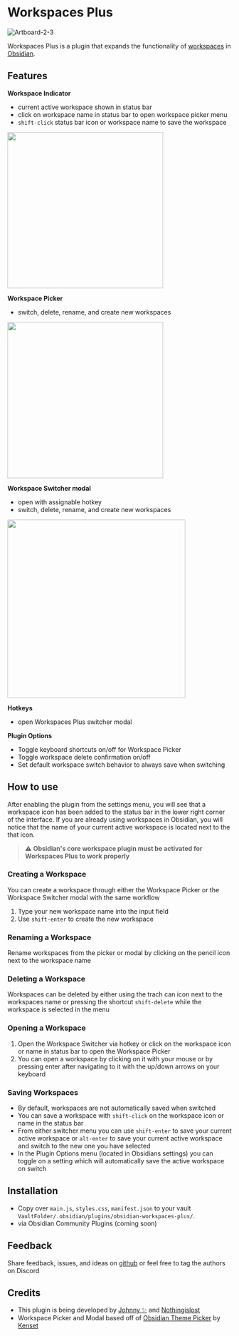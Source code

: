 # Workspaces Plus

![Artboard-2-3](https://user-images.githubusercontent.com/46250921/133352216-e0a2c9b6-070b-46f7-9a6f-d3a18f0c69b1.png)

Workspaces Plus is a plugin that expands the functionality of [workspaces](https://help.obsidian.md/Plugins/Workspaces) in [Obsidian](https://obsidian.md/). 

## Features
**Workspace Indicator**
- current active workspace shown in status bar
- click on workspace name in status bar to open workspace picker menu 
- `shift-click` status bar icon or workspace name to save the workspace
<img src="https://user-images.githubusercontent.com/46250921/133325073-af2d58ec-e8a1-48fb-a48c-792b348235fd.png" width="350">

**Workspace Picker**
- switch, delete, rename, and create new workspaces
<img src="https://user-images.githubusercontent.com/46250921/133325287-94a36543-f0ee-4956-9ad5-91c572e5b3c4.png" width="350">

**Workspace Switcher modal**
- open with assignable hotkey
- switch, delete, rename, and create new workspaces
<img src="https://user-images.githubusercontent.com/46250921/133325396-bc429aa5-696f-4e44-8e78-4a9bd504867e.png" width="400">

**Hotkeys**
- open Workspaces Plus switcher modal

**Plugin Options**
- Toggle keyboard shortcuts on/off for Workspace Picker
- Toggle workspace delete confirmation on/off
- Set default workspace switch behavior to always save when switching

## How to use
After enabling the plugin from the settings menu, you will see that a workspace icon has been added to the status bar in the lower right corner of the interface. If you are already using workspaces in Obsidian, you will notice that the name of your current active workspace is located next to the that icon.

> :warning: **Obsidian's core workspace plugin must be activated for Workspaces Plus to work properly**


### Creating a Workspace
You can create a workspace through either the Workspace Picker or the Workspace Switcher modal with the same workflow
1. Type your new workspace name into the input field
2. Use `shift-enter` to create the new workspace
### Renaming a Workspace
Rename workspaces from the picker or modal by clicking on the pencil icon next to the workspace name
### Deleting a Workspace
Workspaces can be deleted by either using the trach can icon next to the workspaces name or pressing the shortcut `shift-delete` while the workspace is selected in the menu
### Opening a Workspace
1. Open the Workspace Switcher via hotkey or click on the workspace icon or name in status bar to open the Workspace Picker
2. You can open a workspace by clicking on it with your mouse or by pressing enter after navigating to it with the up/down arrows on your keyboard
### Saving Workspaces
- By default, workspaces are not automatically saved when switched
- You can save a workspace with `shift-click` on the workspace icon or name in the status bar
- From either switcher menu you can use `shift-enter` to save your current active workspace or `alt-enter` to save your current active workspace and switch to the new one you have selected
- In the Plugin Options menu (located in Obsidians settings) you can toggle on a setting which will automatically save the active workspace on switch

## Installation

- Copy over `main.js`, `styles.css`, `manifest.json` to your vault `VaultFolder/.obsidian/plugins/obsidian-workspaces-plus/`.
- via Obsidian Community Plugins (coming soon)

## Feedback
Share feedback, issues, and ideas on [github](https://github.com/nothingislost/obsidian-workspaces-plus/issues) or feel free to tag the authors on Discord

## Credits
- This plugin is being developed by [Johnny ✨](https://github.com/jsmorabito) and [Nothingislost](https://github.com/nothingislost)
- Workspace Picker and Modal based off of [Obsidian Theme Picker](https://github.com/kenset/obsidian-theme-picker) by [Kenset](https://github.com/kenset)
